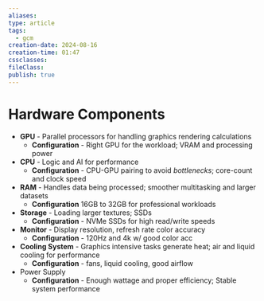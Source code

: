 ```yaml
---
aliases: 
type: article
tags:
  - gcm
creation-date: 2024-08-16
creation-time: 01:47
cssclasses: 
fileClass: 
publish: true
---
```

# Hardware Components
- **GPU** - Parallel processors for handling graphics rendering calculations
	- **Configuration** - Right GPU for the workload; VRAM and processing power
- **CPU** - Logic and AI for performance
	- **Configuration** - CPU-GPU pairing to avoid *bottlenecks*; core-count and clock speed
- **RAM** - Handles data being processed; smoother multitasking and larger datasets
	- **Configuration** 16GB to 32GB for professional workloads
- **Storage** - Loading larger textures; SSDs
	- **Configuration** - NVMe SSDs for high read/write speeds
- **Monitor** - Display resolution, refresh rate color accuracy
	- **Configuration** - 120Hz and 4k w/ good color acc
- **Cooling System** - Graphics intensive tasks generate heat; air and liquid cooling for performance
	- **Configuration** - fans, liquid cooling, good airflow
- Power Supply
	- **Configuration** - Enough wattage and proper efficiency; Stable system performance